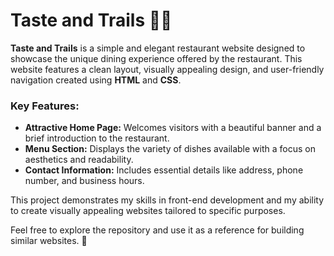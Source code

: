 
# Taste and Trails 🍴🌟  
**Taste and Trails** is a simple and elegant restaurant website designed to showcase the unique dining experience offered by the restaurant. This website features a clean layout, visually appealing design, and user-friendly navigation created using **HTML** and **CSS**.  

### Key Features:  
- **Attractive Home Page:** Welcomes visitors with a beautiful banner and a brief introduction to the restaurant.  
- **Menu Section:** Displays the variety of dishes available with a focus on aesthetics and readability.  
- **Contact Information:** Includes essential details like address, phone number, and business hours.  

This project demonstrates my skills in front-end development and my ability to create visually appealing websites tailored to specific purposes.  

Feel free to explore the repository and use it as a reference for building similar websites. 🎉  
